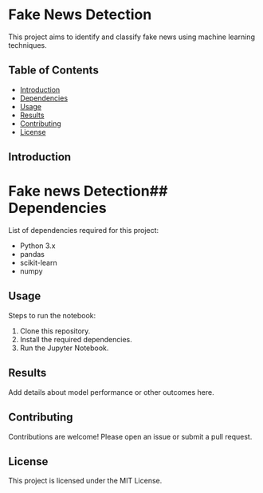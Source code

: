 # Fake News Detection

This project aims to identify and classify fake news using machine learning techniques.

## Table of Contents
- [Introduction](#introduction)
- [Dependencies](#dependencies)
- [Usage](#usage)
- [Results](#results)
- [Contributing](#contributing)
- [License](#license)

## Introduction
# Fake news Detection## Dependencies
List of dependencies required for this project:
- Python 3.x
- pandas
- scikit-learn
- numpy

## Usage
Steps to run the notebook:
1. Clone this repository.
2. Install the required dependencies.
3. Run the Jupyter Notebook.

## Results
Add details about model performance or other outcomes here.

## Contributing
Contributions are welcome! Please open an issue or submit a pull request.

## License
This project is licensed under the MIT License.
